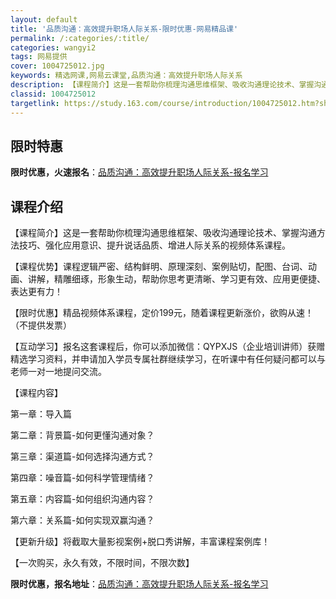```yaml
---
layout: default
title: '品质沟通：高效提升职场人际关系-限时优惠-网易精品课'
permalink: /:categories/:title/
categories: wangyi2
tags: 网易提供
cover: 1004725012.jpg
keywords: 精选网课,网易云课堂,品质沟通：高效提升职场人际关系
description: 【课程简介】这是一套帮助你梳理沟通思维框架、吸收沟通理论技术、掌握沟通方法技巧、强化应用意识、提升说话品质、增进人际关系
classid: 1004725012
targetlink: https://study.163.com/course/introduction/1004725012.htm?share=1&shareId=1025206652&utm_campaign=share&utm_medium=iphoneShare&utm_source=&utm_u=1025206652
---
```


## 限时特惠

**限时优惠，火速报名**：[品质沟通：高效提升职场人际关系-报名学习](https://study.163.com/course/introduction/1004725012.htm?share=1&shareId=1025206652&utm_campaign=share&utm_medium=iphoneShare&utm_source=&utm_u=1025206652)

## 课程介绍

【课程简介】这是一套帮助你梳理沟通思维框架、吸收沟通理论技术、掌握沟通方法技巧、强化应用意识、提升说话品质、增进人际关系的视频体系课程。



【课程优势】课程逻辑严密、结构鲜明、原理深刻、案例贴切，配图、台词、动画、讲解，精雕细琢，形象生动，帮助你思考更清晰、学习更有效、应用更便捷、表达更有力！



【限时优惠】精品视频体系课程，定价199元，随着课程更新涨价，欲购从速！（不提供发票）



【互动学习】报名这套课程后，你可以添加微信：QYPXJS（企业培训讲师）获赠精选学习资料，并申请加入学员专属社群继续学习，在听课中有任何疑问都可以与老师一对一地提问交流。



【课程内容】

第一章：导入篇

第二章：背景篇-如何更懂沟通对象？

第三章：渠道篇-如何选择沟通方式？

第四章：噪音篇-如何科学管理情绪？

第五章：内容篇-如何组织沟通内容？

第六章：关系篇-如何实现双赢沟通？



【更新升级】将截取大量影视案例+脱口秀讲解，丰富课程案例库！



【一次购买，永久有效，不限时间，不限次数】

**限时优惠，报名地址**：[品质沟通：高效提升职场人际关系-报名学习](https://study.163.com/course/introduction/1004725012.htm?share=1&shareId=1025206652&utm_campaign=share&utm_medium=iphoneShare&utm_source=&utm_u=1025206652)


